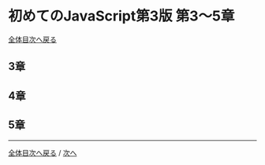 # 初めてのJavaScript第3版 第3～5章
[全体目次へ戻る](index.md)

## 3章
## 4章
## 5章

***

[全体目次へ戻る](index.md) /
[次へ](c6-7.md)

